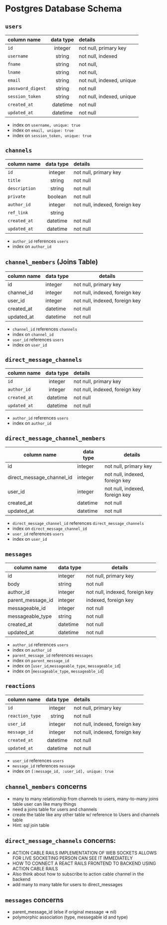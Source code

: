 # Postgres Database Schema

## `users`
| column name       | data type | details                   |
|:------------------|:---------:|:--------------------------|
| `id`              | integer   | not null, primary key     |
| `username`        | string    | not null, indexed         |
| `fname`           | string    | not null,                 |
| `lname`           | string    | not null,                 |
| `email`           | string    | not null, indexed, unique |   
| `password_digest` | string    | not null                  |
| `session_token`   | string    | not null, indexed, unique |
| `created_at`      | datetime  | not null                  |
| `updated_at`      | datetime  | not null                  |

+ index on `username, unique: true`
+ index on `email, unique: true`
+ index on `session_token, unique: true`
  
## `channels`
| column name          | data type | details                        |
|:---------------------|:---------:|:-------------------------------|
| `id`                 | integer   | not null, primary key          |
| `title`              | string    | not null                       |
| `description`        | string    | not null                       |
| `private`            | boolean   | not null                       |
| `author_id`          | integer   | not null, indexed, foreign key |
| `ref_link`           | string    |                                |
| `created_at`         | datetime  | not null                       |
| `updated_at`         | datetime  | not null                       |

+ `author_id` references `users`
+ index on `author_id`

## `channel_members` (Joins Table)
| column name 	| data type 	| details                        	|
|-------------	|-----------	|--------------------------------	|
| id          	| integer   	| not null, primary key          	|
| channel_id  	| integer   	| not null, indexed, foreign key 	|
| user_id     	| integer   	| not null, indexed, foreign key 	|
| created_at  	| datetime  	| not null                       	|
| updated_at  	| datetime  	| not null                       	|

+ `channel_id` references `channels`
+ index on `channel_id`
+ `user_id` references `users`
+ index on `user_id`

## `direct_message_channels`
| column name          | data type | details                        |
|:---------------------|:---------:|:-------------------------------|
| `id`                 | integer   | not null, primary key          |
| `author_id`          | integer   | not null, indexed, foreign key |
| `created_at`         | datetime  | not null                       |
| `updated_at`         | datetime  | not null                       |

+ `author_id` references `users`
+ index on `author_id`

## `direct_message_channel_members`
| column name               	| data type 	| details                        	|
|---------------------------	|-----------	|--------------------------------	|
| id                        	| integer   	| not null, primary key          	|
| direct_message_channel_id 	| integer   	| not null, indexed, foreign key 	|
| user_id                   	| integer   	| not null, indexed, foreign key 	|
| created_at                	| datetime  	| not null                       	|
| updated_at                	| datetime  	| not null                       	|

+ `direct_message_channel_id` references `direct_message_channels`
+ index on `direct_message_channel_id`
+ `user_id` references `users`
+ index on `user_id`

## `messages`
| column name       	| data type 	| details                        	|
|-------------------	|-----------	|--------------------------------	|
| id                	| integer   	| not null, primary key          	|
| body              	| string    	| not null                       	|
| author_id         	| integer   	| not null, indexed, foreign key 	|
| parent_message_id 	| integer   	| indexed, foreign key           	|
| messageable_id    	| integer   	| not null                       	|
| messageable_type  	| string    	| not null                       	|
| created_at        	| datetime  	| not null                       	|
| updated_at        	| datetime  	| not null                       	|

+ `author_id` references `users`
+ index on `author_id`
+ `parent_message_id` references `messages`
+ index on `parent_message_id`
+ index on [`user_id`,`messageable_type`, `messageable_id`]
+ index on [`messageable_type`, `messageable_id`]

## `reactions`
| column name       | data type | details                        |
|:------------------|:---------:|:-------------------------------|
| `id`              | integer   | not null, primary key          |
| `reaction_type`   | string    | not null                       |
| `user_id`         | integer   | not null, indexed, foreign key |
| `message_id`      | integer   | not null, indexed, foreign key |             
| `created_at`      | datetime  | not null                       |
| `updated_at`      | datetime  | not null                       |

+ `user_id` references `users`
+ `message_id` references `message`
+ index on `[:message_id, :user_id], unique: true`



## `channel_members` concerns
+ many to many relationship from channels to users, many-to-many joins table user can like many things
+ need a joins table for users and channels
+ create the table like any other table w/ reference to Users and channels table
+ Hint: sql join table

## `direct_message_channels` concerns:
+ ACTION CABLE RAILS IMPLEMENTATION OF WEB SOCKETS ALLOWS FOR LIVE SOCKETING PERSON CAN SEE IT IMMEDIATELY
+ HOW TO CONNECT A REACT RAILS FRONTEND TO BACKEND USING ACTION CABLE RAILS
+ Also think about how to subscribe to action cable channel in the backend
+ add many to many table for users to direct_messages

## `messages` concerns
+ parent_message_id (else if original message => nil)
+ polymorphic association (type, messegable id and type)

<!-- channelMembers and DMmembers POST and DELETE -->

<!-- GET RID OF CHIRPS -->